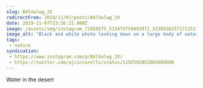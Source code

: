 ```yaml
---
slug: B4lVwlwg_2X
redirectFrom: 2019/11/07/posts/B4lVwlwg_2X
date: 2019-11-07T23:56:21.000Z
image: /assets/img/instagram_72920575_513474759493971_3238016257171151777_n_17867905240522354.jpg
image_alt: "Black and white photo looking down on a large body of water with clouds in the reflection. A stream flows through a bare and muddy shoreline."
tags:
 - nature
syndication:
 - https://www.instagram.com/p/B4lVwlwg_2X/
 - https://twitter.com/ajciccarello/status/1192592052065689600
---
```


Water in the desert
